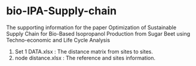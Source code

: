# bio-IPA-Supply-chain
The supporting information for the paper Optimization of Sustainable Supply Chain for Bio-Based Isopropanol Production from Sugar Beet using Techno-economic and Life Cycle Analysis

1. Set 1 DATA.xlsx : The distance matrix from sites to sites.
2. node distance.xlsx :  The reference and sites information.
